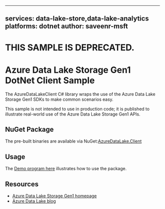 
---
services: data-lake-store,data-lake-analytics
platforms: dotnet
author: saveenr-msft
---

# THIS SAMPLE IS DEPRECATED.

# Azure Data Lake Storage Gen1 DotNet Client Sample

The AzureDataLakeClient C# library wraps the use of the Azure Data Lake Storage Gen1 SDKs to make common scenarios easy. 

This sample is not intended to use in production code; it is published to illustrate real-world use of the Azure Data Lake Storage Gen1 APIs. 

## NuGet Package

The pre-built binaries are available via NuGet:[AzureDataLake.Client](https://www.nuget.org/packages/AzureDataLake.Client)

## Usage

The [Demo program here](https://github.com/Azure-Samples/data-lake-dotnet-client/blob/master/src/) illustrates how to use the package.

## Resources

* [Azure Data Lake Storage Gen1 homepage](http://azure.github.io/AzureDataLake/)
* [Azure Data Lake blog](http://aka.ms/adlblog)

